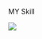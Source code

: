 MY Skill
<p>
  <a href="https://skillicons.dev">
    <img src="https://skillicons.dev/icons?i=github,dotnet,windows,cs,html,ubuntu,linux ,bash" />
  </a>
</p>
